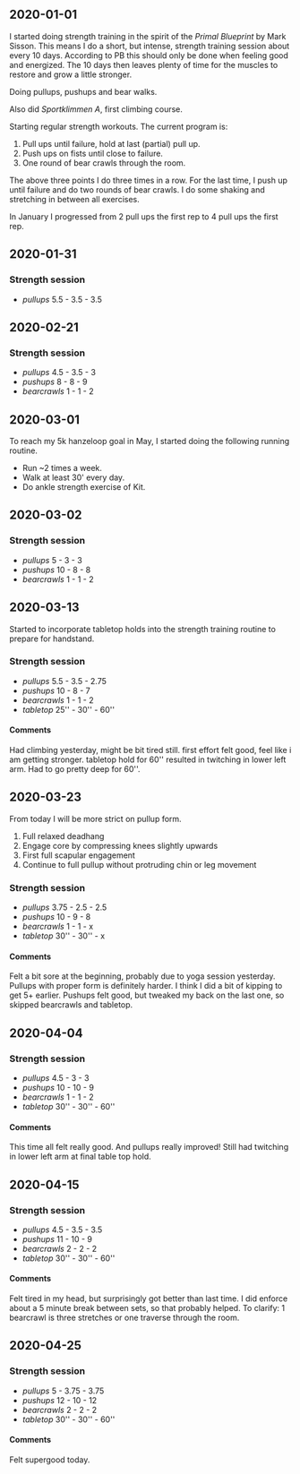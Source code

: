 ## 2020-01-01

I started doing strength training in the spirit of the 
*Primal Blueprint* by Mark Sisson. This means I do a short, but intense,
strength training session about every 10 days. According to PB this
should only be done when feeling good and energized. The 10 days then
leaves plenty of time for the muscles to restore and grow a little
stronger.

Doing pullups, pushups and bear walks.

Also did *Sportklimmen A*, first climbing course.

Starting regular strength workouts. The current program is:
1. Pull ups until failure, hold at last (partial) pull up.
2. Push ups on fists until close to failure.
3. One round of bear crawls through the room.

The above three points I do three times in a row. For the last time, I
push up until failure and do two rounds of bear crawls.
I do some shaking and stretching in between all exercises.

In January I progressed from 2 pull ups the first rep to 4 pull ups the
first rep.

## 2020-01-31
### Strength session
+ *pullups* 5.5 - 3.5 - 3.5

## 2020-02-21
### Strength session
+ *pullups* 4.5 - 3.5 - 3
+ *pushups* 8 - 8 - 9
+ *bearcrawls* 1 - 1 - 2

## 2020-03-01
To reach my 5k hanzeloop goal in May, I started doing the following
running routine.

+ Run ~2 times a week.
+ Walk at least 30' every day.
+ Do ankle strength exercise of Kit.

## 2020-03-02
### Strength session
+ *pullups* 5 - 3 - 3
+ *pushups* 10 - 8 - 8
+ *bearcrawls* 1 - 1 - 2

## 2020-03-13
Started to incorporate tabletop holds into the strength training routine
to prepare for handstand.

### Strength session
+ *pullups* 5.5 - 3.5 - 2.75
+ *pushups* 10 - 8 - 7
+ *bearcrawls* 1 - 1 - 2
+ *tabletop* 25'' - 30'' - 60''

#### Comments
Had climbing yesterday, might be bit tired still. first effort
felt good, feel like i am getting stronger. 
tabletop hold for 60'' resulted in twitching in lower left arm.
Had to go pretty deep for 60''.

## 2020-03-23
From today I will be more strict on pullup form.
1. Full relaxed deadhang
2. Engage core by compressing knees slightly upwards
3. First full scapular engagement
4. Continue to full pullup without protruding chin or leg movement

### Strength session
+ *pullups* 3.75 - 2.5 - 2.5
+ *pushups* 10 - 9 - 8
+ *bearcrawls* 1 - 1 - x
+ *tabletop* 30'' - 30'' - x

#### Comments
Felt a bit sore at the beginning, probably due to yoga session 
yesterday. Pullups with proper form is definitely harder. I think I did
a bit of kipping to get 5+ earlier. Pushups felt good, but tweaked my
back on the last one, so skipped bearcrawls and tabletop.

## 2020-04-04

### Strength session
+ *pullups* 4.5 - 3 - 3
+ *pushups* 10 - 10 - 9
+ *bearcrawls* 1 - 1 - 2
+ *tabletop* 30'' - 30'' - 60''

#### Comments
This time all felt really good. And pullups really improved! Still had
twitching in lower left arm at final table top hold.

## 2020-04-15

### Strength session
+ *pullups* 4.5 - 3.5 - 3.5
+ *pushups* 11 - 10 - 9
+ *bearcrawls* 2 - 2 - 2
+ *tabletop* 30'' - 30'' - 60''

#### Comments
Felt tired in my head, but surprisingly got better than last time. I did
enforce about a 5 minute break between sets, so that probably helped. To
clarify: 1 bearcrawl is three stretches or one traverse through the 
room.

## 2020-04-25

### Strength session
+ *pullups* 5 - 3.75 - 3.75
+ *pushups* 12 - 10 - 12
+ *bearcrawls* 2 - 2 - 2
+ *tabletop* 30'' - 30'' - 60''

#### Comments
Felt supergood today.
